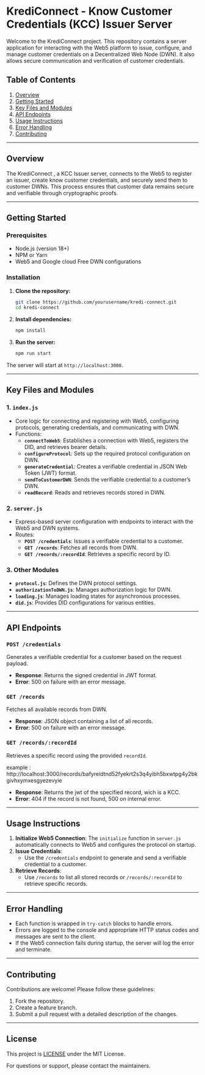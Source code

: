 # KrediConnect - Know Customer Credentials (KCC) Issuer Server

Welcome to the KrediConnect project. This repository contains a server application for interacting with the Web5 platform to issue, configure, and manage customer credentials on a Decentralized Web Node (DWN). It also allows secure communication and verification of customer credentials.

## Table of Contents

1. [Overview](#overview)
2. [Getting Started](#getting-started)
3. [Key Files and Modules](#key-files-and-modules)
4. [API Endpoints](#api-endpoints)
5. [Usage Instructions](#usage-instructions)
6. [Error Handling](#error-handling)
7. [Contributing](#contributing)

---

## Overview

The KrediConnect , a KCC Issuer server, connects to the Web5 to register an issuer, create know customer credentials, and securely send them to customer DWNs. This process ensures that customer data remains secure and verifiable through cryptographic proofs.

---

## Getting Started

### Prerequisites

- Node.js (version 18+)
- NPM or Yarn
- Web5 and Google cloud Free DWN configurations

### Installation

1. **Clone the repository:**

   ```bash
   git clone https://github.com/yourusername/kredi-connect.git
   cd kredi-connect
   ```

2. **Install dependencies:**

   ```bash
   npm install
   ```

3. **Run the server:**
   ```bash
   npm run start
   ```

The server will start at `http://localhost:3000`.

---

## Key Files and Modules

### 1. **`index.js`**

- Core logic for connecting and registering with Web5, configuring protocols, generating credentials, and communicating with DWN.
- Functions:
  - **`connectToWeb5`**: Establishes a connection with Web5, registers the DID, and retrieves bearer details.
  - **`configureProtocol`**: Sets up the required protocol configuration on DWN.
  - **`generateCredential`**: Creates a verifiable credential in JSON Web Token (JWT) format.
  - **`sendToCustomerDWN`**: Sends the verifiable credential to a customer’s DWN.
  - **`readRecord`**: Reads and retrieves records stored in DWN.

### 2. **`server.js`**

- Express-based server configuration with endpoints to interact with the Web5 and DWN systems.
- Routes:
  - **`POST /credentials`**: Issues a verifiable credential to a customer.
  - **`GET /records`**: Fetches all records from DWN.
  - **`GET /records/:recordId`**: Retrieves a specific record by ID.

### 3. **Other Modules**

- **`protocol.js`**: Defines the DWN protocol settings.
- **`authorizationToDWN.js`**: Manages authorization logic for DWN.
- **`loading.js`**: Manages loading states for asynchronous processes.
- **`did.js`**: Provides DID configurations for various entities.

---

## API Endpoints

### `POST /credentials`

Generates a verifiable credential for a customer based on the request payload.

- **Response**: Returns the signed credential in JWT format.
- **Error**: 500 on failure with an error message.

### `GET /records`

Fetches all available records from DWN.

- **Response**: JSON object containing a list of all records.
- **Error**: 500 on failure with an error message.

### `GET /records/:recordId`

Retrieves a specific record using the provided `recordId`.

example : http://localhost:3000/records/bafyreidtnd52fyekrt2s3q4yibh5bxwtpg4y2bkgivhxymxesgyezevyie

- **Response**: Returns the jwt of the specified record, wich is a KCC.
- **Error**: 404 if the record is not found, 500 on internal error.

---

## Usage Instructions

1. **Initialize Web5 Connection**: The `initialize` function in `server.js` automatically connects to Web5 and configures the protocol on startup.
2. **Issue Credentials**:
   - Use the `/credentials` endpoint to generate and send a verifiable credential to a customer.
3. **Retrieve Records**:
   - Use `/records` to list all stored records or `/records/:recordId` to retrieve specific records.

---

## Error Handling

- Each function is wrapped in `try-catch` blocks to handle errors.
- Errors are logged to the console and appropriate HTTP status codes and messages are sent to the client.
- If the Web5 connection fails during startup, the server will log the error and terminate.

---

## Contributing

Contributions are welcome! Please follow these guidelines:

1. Fork the repository.
2. Create a feature branch.
3. Submit a pull request with a detailed description of the changes.

---

## License

This project is [LICENSE](./LICENSE) under the MIT License.

For questions or support, please contact the maintainers.
